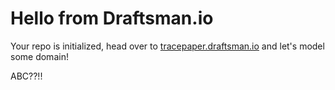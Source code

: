 # Hello from Draftsman.io

Your repo is initialized, head over to [tracepaper.draftsman.io](https://tracepaper.draftsman.io) and let's model some domain!

ABC??!!

